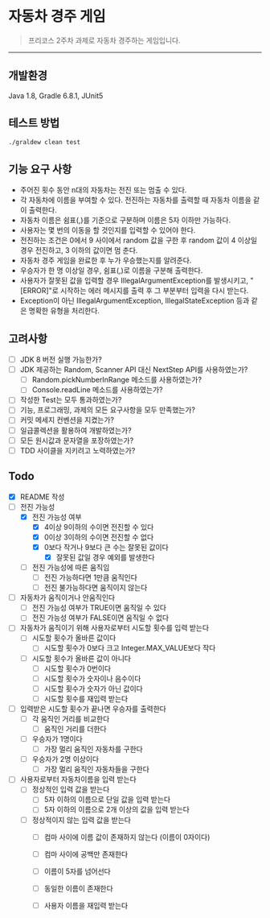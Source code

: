 # 자동차 경주 게임

> 프리코스 2주차 과제로 자동차 경주하는 게임입니다.
---

## 개발환경

Java 1.8, Gradle 6.8.1, JUnit5

## 테스트 방법

```sh
./graldew clean test
```

## 기능 요구 사항
- 주어진 횟수 동안 n대의 자동차는 전진 또는 멈출 수 있다.
- 각 자동차에 이름을 부여할 수 있다. 전진하는 자동차를 출력할 때 자동차 이름을 같이 출력한다.
- 자동차 이름은 쉼표(,)를 기준으로 구분하며 이름은 5자 이하만 가능하다.
- 사용자는 몇 번의 이동을 할 것인지를 입력할 수 있어야 한다.
- 전진하는 조건은 0에서 9 사이에서 random 값을 구한 후 random 값이 4 이상일 경우 전진하고, 3 이하의 값이면 멈
춘다.
- 자동차 경주 게임을 완료한 후 누가 우승했는지를 알려준다.
- 우승자가 한 명 이상일 경우, 쉼표(,)로 이름을 구분해 출력한다.
- 사용자가 잘못된 값을 입력할 경우 IllegalArgumentException를 발생시키고, "[ERROR]"로 시작하는 에러 메시지를
출력 후 그 부분부터 입력을 다시 받는다.
- Exception이 아닌 IllegalArgumentException, IllegalStateException 등과 같은 명확한 유형을 처리한다.


## 고려사항

- [ ] JDK 8 버전 실행 가능한가?
- [ ] JDK 제공하는 Random, Scanner API 대신 NextStep API를 사용하였는가?
  - [ ] Random.pickNumberInRange 메소드를 사용하였는가?
  - [ ] Console.readLine 메소드를 사용하였는가?
- [ ] 작성한 Test는 모두 통과하였는가?
- [ ] 기능, 프로그래밍, 과제의 모든 요구사항을 모두 만족했는가?
- [ ] 커밋 메세지 컨벤션을 지켰는가?
- [ ] 일급콜렉션을 활용하여 개발하였는가?
- [ ] 모든 원시값과 문자열을 포장하였는가?
- [ ] TDD 사이클을 지키려고 노력하였는가?

## Todo

- [x] README 작성
- [ ] 전진 가능성
  - [x] 전진 가능성 여부
    - [x] 4이상 9이하의 수이면 전진할 수 있다
    - [x] 0이상 3이하의 수이면 전진할 수 없다
    - [x] 0보다 작거나 9보다 큰 수는 잘못된 값이다
        - [x] 잘못된 값일 경우 예외를 발생한다
  - [ ] 전진 가능성에 따른 움직임
    - [ ] 전진 가능하다면 1만큼 움직인다
    - [ ] 전진 불가능하다면 움직이지 않는다
- [ ] 자동차가 움직이거나 안움직인다 
  - [ ] 전진 가능성 여부가 TRUE이면 움직일 수 있다
  - [ ] 전진 가능성 여부가 FALSE이면 움직일 수 없다
- [ ] 자동차가 움직이기 위해 사용자로부터 시도할 횟수를 입력 받는다
    - [ ] 시도할 횟수가 올바른 값이다
        - [ ] 시도할 횟수가 0보다 크고 Integer.MAX_VALUE보다 작다
    - [ ] 시도할 횟수가 올바른 값이 아니다
        - [ ] 시도할 횟수가 0번이다
        - [ ] 시도할 횟수가 숫자이나 음수이다
        - [ ] 시도할 횟수가 숫자가 아닌 값이다
        - [ ] 시도할 횟수를 재입력 받는다
- [ ] 입력받은 시도할 횟수가 끝나면 우승자를 출력한다
    - [ ] 각 움직인 거리를 비교한다
        - [ ] 움직인 거리를 더한다
    - [ ] 우승자가 1명이다
        - [ ] 가장 멀리 움직인 자동차를 구한다
    - [ ] 우승자가 2명 이상이다
        - [ ] 가장 멀리 움직인 자동차들을 구한다
- [ ] 사용자로부터 자동차이름을 입력 받는다
    - [ ] 정상적인 입력 값을 받는다
        - [ ] 5자 이하의 이름으로 단일 값을 입력 받는다
        - [ ] 5자 이하의 이름으로 2개 이상의 값을 입력 받는다
    - [ ] 정상적이지 않는 입력 값을 받는다
        - [ ] 컴마 사이에 이름 값이 존재하지 않는다 (이름이 0자이다)
        - [ ] 컴마 사이에 공백만 존재한다
        - [ ] 이름이 5자를 넘어선다
        - [ ] 동일한 이름이 존재한다
        - [ ] 사용자 이름을 재입력 받는다

